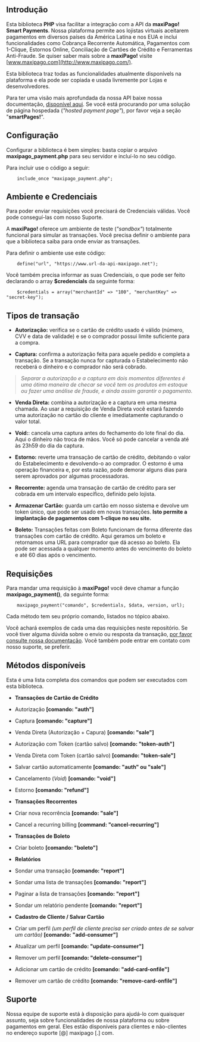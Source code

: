 ## Introdução ##

Esta biblioteca **PHP** visa facilitar a integração com a API da **maxiPago! Smart Payments**. Nossa plataforma permite aos lojistas virtuais aceitarem pagamentos em diversos países da América Latina e nos EUA e inclui funcionalidades como Cobrança Recorrente Automática, Pagamentos com 1-Clique, Estornos Online, Conciliação de Cartões de Crédito e Ferramentas Anti-Fraude. Se quiser saber mais sobre a **maxiPago!** visite [www.maxipago.com](http://www.maxipago.com/).

Esta biblioteca traz todas as funcionalidades atualmente disponívels na plataforma e ela pode ser copiada e usada livremente por Lojas e desenvolvedores.

Para ter uma visão mais aprofundada da nossa API baixe nossa documentação, [disponível aqui](http://www.maxipago.com/docs/maxiPago_API_Ultima.pdf). Se você está procurando por uma solução de página hospedada (*"hosted payment page"*), por favor veja a seção "**smartPages!**".


## Configuração ##

Configurar a biblioteca é bem simples: basta copiar o arquivo  **maxipago_payment.php** para seu servidor e incluí-lo no seu código.

Para incluir use o código a seguir:

		include_once "maxipago_payment.php";


## Ambiente e Credenciais ##

Para poder enviar requisições você precisará de Credenciais válidas. Você pode conseguí-las com nosso Suporte.

A **maxiPago!** oferece um ambiente de teste (*"sandbox"*) totalmente funcional para simular as transações. Você precisa definir o ambiente para que a biblioteca saiba para onde enviar as transações.

Para definir o ambiente use este código:

		define("url", "https://www.url-da-api-maxipago.net");
		
Você também precisa informar as suas Credenciais, o que pode ser feito declarando o array **$credencials** da seguinte forma:

		$credentials = array("merchantId" => "100", "merchantKey" => "secret-key");


## Tipos de transação ##

* **Autorização:** verifica se o cartão de crédito usado é válido (número, CVV e data de validade) e se o comprador possui limite suficiente para a compra.

* **Captura:** confirma a autorização feita para aquele pedido e completa a transação. Se a transação nunca for capturada o Estabelecimento não receberá o dinheiro e o comprador não será cobrado.

>*Separar a autorização e a captura em dois momentos diferentes é uma ótima maneira de checar se você tem os produtos em estoque ou fazer uma análise de fraude, e ainda assim garantir o pagamento.*

* **Venda Direta:** combina a autorização e a captura em uma mesma chamada. Ao usar a requisição de Venda Direta você estará fazendo uma autorização no cartão do cliente e imediatamente capturando o valor total.

* **Void:**: cancela uma captura antes do fechamento do lote final do dia. Aqui o dinheiro não troca de mãos. Você só pode cancelar a venda até às 23h59 do dia da captura.

* **Estorno:** reverte uma transação de cartão de crédito, debitando o valor do Estabelecimento e devolvendo-o ao comprador. O estorno é uma operação financeira e, por esta razão, pode demorar alguns dias para serem aprovados por algumas processadoras.

* **Recorrente:** agenda uma transação de cartão de crédito para ser cobrada em um intervalo específico, definido pelo lojista.

* **Armazenar Cartão:** guarda um cartão em nosso sistema e devolve um token único, que pode ser usado em novas transações. **Isto permite a implantação de pagamentos com 1-clique no seu site.**

* **Boleto:** Transações feitas com Boleto funcionam de forma diferente das transações com cartão de crédito. Aqui geramos um boleto e retornamos uma URL para comprador que dá acesso ao boleto. Ela pode ser acessada a qualquer momento antes do vencimento do boleto e até 60 dias após o vencimento.

## Requisições ##

Para mandar uma requisição à **maxiPago!** você deve chamar a função **maxipago_payment()**, da seguinte forma:

        maxipago_payment("comando", $credentials, $data, version, url);

Cada método tem seu próprio comando, listados no tópico abaixo.

Você achará exemplos de cada uma das requisições neste repositório. Se você tiver alguma dúvida sobre o envio ou resposta da transação, [por favor consulte nossa documentação](http://www.maxipago.com/docs/maxiPago_API_Ultima.pdf). Você também pode entrar em contato com nosso suporte, se preferir.


## Métodos disponíveis ##

Esta é uma lista completa dos comandos que podem ser executados com esta biblioteca.

* **Transações de Cartão de Crédito**
 * Autorização **[comando: "auth"]**
 * Captura **[comando: "capture"]**
 * Venda Direta (Autorização + Capura) **[comando: "sale"]** 
 * Autorização com Token (cartão salvo) **[comando: "token-auth"]**
 * Venda Direta com Token (cartão salvo) **[comando: "token-sale"]** 
 * Salvar cartão automaticamente **[comando: "auth" ou "sale"]**
 * Cancelamento (*Void*) **[comando: "void"]**
 * Estorno **[comando: "refund"]** 
 
* **Transações Recorrentes**
 * Criar nova recorrência **[comando: "sale"]**
 * Cancel a recurring billing **[command: "cancel-recurring"]**
 
* **Transações de Boleto**
 * Criar boleto **[comando: "boleto"]**
 
* **Relatórios**
 * Sondar uma transação **[comando: "report"]**
 * Sondar uma lista de transações **[comando: "report"]**
 * Paginar a lista de transações **[comando: "report"]** 
 * Sondar um relatório pendente **[comando: "report"]**
 
* **Cadastro de Cliente / Salvar Cartão**
 * Criar um perfil  *(um perfil de cliente precisa ser criado antes de se salvar um cartão)* **[comando: "add-consumer"]**
 * Atualizar um perfil **[comando: "update-consumer"]** 
 * Remover um perfil **[comando: "delete-consumer"]**
 * Adicionar um cartão de crédito **[comando: "add-card-onfile"]**
 * Remover um cartão de crédito **[comando: "remove-card-onfile"]**


## Suporte ##

Nossa equipe de suporte está à disposição para ajudá-lo com quaisquer assunto, seja sobre funcionalidades de nossa plataforma ou sobre pagamentos em geral. Eles estão disponíveis para clientes e não-clientes no endereço suporte [@] maxipago [.] com.
